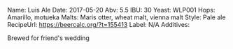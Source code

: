 Name: Luis Ale
Date: 2017-05-20
Abv: 5.5
IBU: 30
Yeast: WLP001
Hops: Amarillo, motueka
Malts: Maris otter, wheat malt, vienna malt
Style: Pale ale
RecipeUrl: https://beercalc.org/?t=155413
Label: N/A
Additives:

Brewed for friend's wedding

